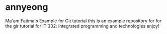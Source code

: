 # annyeong 
Ma'am Fatima's Example for Git tutorial
this is an example repository for for the gir tutorial for IT 332: integrated programming and technologies 
enjoy!
